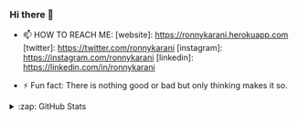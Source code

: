 ### Hi there 👋



- 📫 HOW TO REACH ME: 
    [website]: https://ronnykarani.herokuapp.com
    [twitter]: https://twitter.com/ronnykarani
    [instagram]: https://instagram.com/ronnykarani
    [linkedin]: https://linkedin.com/in/ronnykarani

- ⚡ Fun fact: There is nothing good or bad but only thinking makes it so.


<details>
  <summary>:zap: GitHub Stats</summary>

  <img align="left" alt="ronnykarani's GitHub Stats" src="https://github-readme-stats.ronnykarani.vercel.app/api?username=ronnykarani&show_icons=true&hide_border=true" />

</details>


